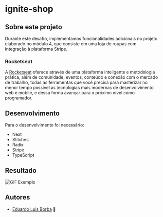# ignite-shop

## Sobre este projeto
Durante este desafio, implementamos funcionalidades adicionais no projeto elaborado no módulo 4, que consiste em uma loja de roupas com integração à plataforma Stripe.

### Rocketseat
A [Rocketseat](https://rocketseat.com.br) oferece através de uma plataforma inteligente e metodologia prática, além de comunidade, eventos, conteúdo e conexão com o mercado de trabalho, todas as ferramentas que você precisa para masterizar no menor tempo possível as tecnologias mais modernas de desenvolvimento web e mobile, e dessa forma avançar para o próximo nível como programador.

## Desenvolvimento

Para o desenvolvimento foi necessário:
* Next
* Stitches
* Radix
* Stripe
* TypeScript

## Resultado

![GIF Exemplo](https://github.com/DuhBorba/ignite-shop/blob/main/example.gif)

## Autores

* [Eduardo Luis Borba](https://github.com/DuhBorba) :rocket:
